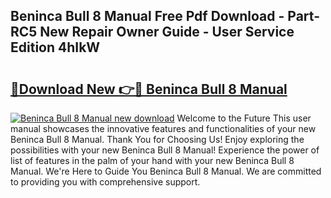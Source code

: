 ## Beninca Bull 8 Manual Free Pdf Download - Part-RC5 New Repair Owner Guide - User Service Edition 4hIkW

# <h2><a href="http://cf26922.oget.top/?id=Beninca+Bull+8+Manual">🔗Download New 👉🔴 Beninca Bull 8 Manual</a></h2>

[![Beninca Bull 8 Manual new download](https://i.imgur.com/5g1atiW.png)](http://cf26922.oget.top/?id=Beninca+Bull+8+Manual)
Welcome to the Future This user manual showcases the innovative features and functionalities of your new Beninca Bull 8 Manual. Thank You for Choosing Us! Enjoy exploring the possibilities with your new Beninca Bull 8 Manual! Experience the power of list of features in the palm of your hand with your new Beninca Bull 8 Manual. We're Here to Guide You Beninca Bull 8 Manual. We are committed to providing you with comprehensive support.
